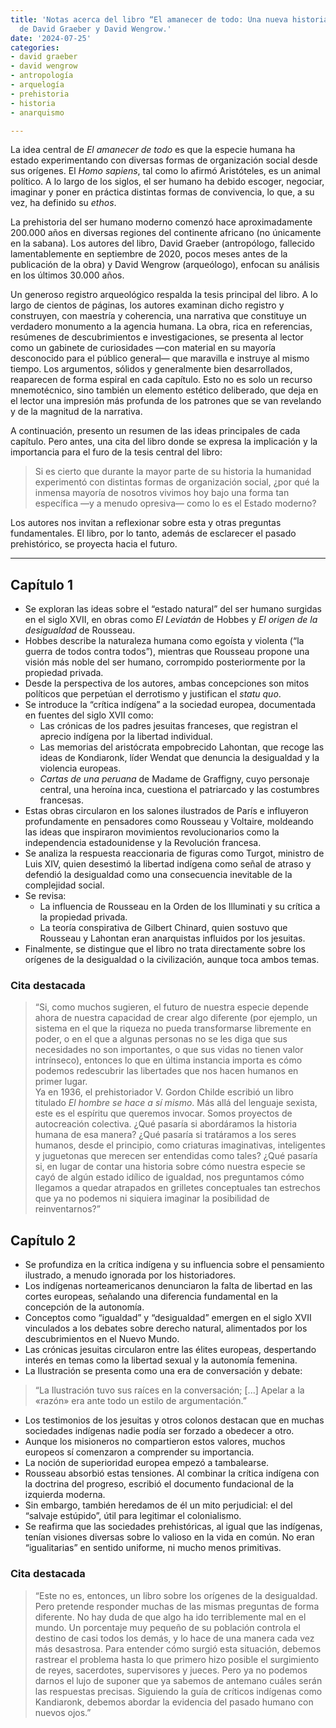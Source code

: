 ```yaml
---
title: 'Notas acerca del libro “El amanecer de todo: Una nueva historia de la humanidad”
  de David Graeber y David Wengrow.'
date: '2024-07-25'
categories:
- david graeber
- david wengrow
- antropología
- arquelogía
- prehistoria
- historia
- anarquismo

---
```


La idea central de *El amanecer de todo* es que la especie humana ha estado experimentando con diversas formas de organización social desde sus orígenes. El *Homo sapiens*, tal como lo afirmó Aristóteles, es un animal político. A lo largo de los siglos, el ser humano ha debido escoger, negociar, imaginar y poner en práctica distintas formas de convivencia, lo que, a su vez, ha definido su *ethos*.

La prehistoria del ser humano moderno comenzó hace aproximadamente 200.000 años en diversas regiones del continente africano (no únicamente en la sabana). Los autores del libro, David Graeber (antropólogo, fallecido lamentablemente en septiembre de 2020, pocos meses antes de la publicación de la obra) y David Wengrow (arqueólogo), enfocan su análisis en los últimos 30.000 años.

Un generoso registro arqueológico respalda la tesis principal del libro. A lo largo de cientos de páginas, los autores examinan dicho registro y construyen, con maestría y coherencia, una narrativa que constituye un verdadero monumento a la agencia humana. La obra, rica en referencias, resúmenes de descubrimientos e investigaciones, se presenta al lector como un gabinete de curiosidades —con material en su mayoría desconocido para el público general— que maravilla e instruye al mismo tiempo. Los argumentos, sólidos y generalmente bien desarrollados, reaparecen de forma espiral en cada capítulo. Esto no es solo un recurso mnemotécnico, sino también un elemento estético deliberado, que deja en el lector una impresión más profunda de los patrones que se van revelando y de la magnitud de la narrativa.

A continuación, presento un resumen de las ideas principales de cada capítulo. Pero antes, una cita del libro donde se expresa la implicación y la importancia para el furo de la tesis central del libro:

> Si es cierto que durante la mayor parte de su historia la humanidad experimentó con distintas formas de organización social, ¿por qué la inmensa mayoría de nosotros vivimos hoy bajo una forma tan específica —y a menudo opresiva— como lo es el Estado moderno?

Los autores nos invitan a reflexionar sobre esta y otras preguntas fundamentales. El libro, por lo tanto, además de esclarecer el pasado prehistórico, se proyecta hacia el futuro.

---

## Capítulo 1

- Se exploran las ideas sobre el “estado natural” del ser humano surgidas en el siglo XVII, en obras como *El Leviatán* de Hobbes y *El origen de la desigualdad* de Rousseau.
- Hobbes describe la naturaleza humana como egoísta y violenta (“la guerra de todos contra todos”), mientras que Rousseau propone una visión más noble del ser humano, corrompido posteriormente por la propiedad privada.
- Desde la perspectiva de los autores, ambas concepciones son mitos políticos que perpetúan el derrotismo y justifican el *statu quo*.
- Se introduce la “crítica indígena” a la sociedad europea, documentada en fuentes del siglo XVII como:
  - Las crónicas de los padres jesuitas franceses, que registran el aprecio indígena por la libertad individual.
  - Las memorias del aristócrata empobrecido Lahontan, que recoge las ideas de Kondiaronk, líder Wendat que denuncia la desigualdad y la violencia europeas.
  - *Cartas de una peruana* de Madame de Graffigny, cuyo personaje central, una heroína inca, cuestiona el patriarcado y las costumbres francesas.
- Estas obras circularon en los salones ilustrados de París e influyeron profundamente en pensadores como Rousseau y Voltaire, moldeando las ideas que inspiraron movimientos revolucionarios como la independencia estadounidense y la Revolución francesa.
- Se analiza la respuesta reaccionaria de figuras como Turgot, ministro de Luis XIV, quien desestimó la libertad indígena como señal de atraso y defendió la desigualdad como una consecuencia inevitable de la complejidad social.
- Se revisa:
  - La influencia de Rousseau en la Orden de los Illuminati y su crítica a la propiedad privada.
  - La teoría conspirativa de Gilbert Chinard, quien sostuvo que Rousseau y Lahontan eran anarquistas influidos por los jesuitas.
- Finalmente, se distingue que el libro no trata directamente sobre los orígenes de la desigualdad o la civilización, aunque toca ambos temas.

### Cita destacada

> “Si, como muchos sugieren, el futuro de nuestra especie depende ahora de nuestra capacidad de crear algo diferente (por ejemplo, un sistema en el que la riqueza no pueda transformarse libremente en poder, o en el que a algunas personas no se les diga que sus necesidades no son importantes, o que sus vidas no tienen valor intrínseco), entonces lo que en última instancia importa es cómo podemos redescubrir las libertades que nos hacen humanos en primer lugar.  
> Ya en 1936, el prehistoriador V. Gordon Childe escribió un libro titulado *El hombre se hace a sí mismo*. Más allá del lenguaje sexista, este es el espíritu que queremos invocar. Somos proyectos de autocreación colectiva. ¿Qué pasaría si abordáramos la historia humana de esa manera? ¿Qué pasaría si tratáramos a los seres humanos, desde el principio, como criaturas imaginativas, inteligentes y juguetonas que merecen ser entendidas como tales? ¿Qué pasaría si, en lugar de contar una historia sobre cómo nuestra especie se cayó de algún estado idílico de igualdad, nos preguntamos cómo llegamos a quedar atrapados en grilletes conceptuales tan estrechos que ya no podemos ni siquiera imaginar la posibilidad de reinventarnos?”

## Capítulo 2

- Se profundiza en la crítica indígena y su influencia sobre el pensamiento ilustrado, a menudo ignorada por los historiadores.
- Los indígenas norteamericanos denunciaron la falta de libertad en las cortes europeas, señalando una diferencia fundamental en la concepción de la autonomía.
- Conceptos como “igualdad” y “desigualdad” emergen en el siglo XVII vinculados a los debates sobre derecho natural, alimentados por los descubrimientos en el Nuevo Mundo.
- Las crónicas jesuitas circularon entre las élites europeas, despertando interés en temas como la libertad sexual y la autonomía femenina.
- La Ilustración se presenta como una era de conversación y debate:

> “La Ilustración tuvo sus raíces en la conversación; [...] Apelar a la «razón» era ante todo un estilo de argumentación.”

- Los testimonios de los jesuitas y otros colonos destacan que en muchas sociedades indígenas nadie podía ser forzado a obedecer a otro.
- Aunque los misioneros no compartieron estos valores, muchos europeos sí comenzaron a comprender su importancia.
- La noción de superioridad europea empezó a tambalearse.
- Rousseau absorbió estas tensiones. Al combinar la crítica indígena con la doctrina del progreso, escribió el documento fundacional de la izquierda moderna.
- Sin embargo, también heredamos de él un mito perjudicial: el del “salvaje estúpido”, útil para legitimar el colonialismo.
- Se reafirma que las sociedades prehistóricas, al igual que las indígenas, tenían visiones diversas sobre lo valioso en la vida en común. No eran “igualitarias” en sentido uniforme, ni mucho menos primitivas.

### Cita destacada

> “Este no es, entonces, un libro sobre los orígenes de la desigualdad. Pero pretende responder muchas de las mismas preguntas de forma diferente. No hay duda de que algo ha ido terriblemente mal en el mundo. Un porcentaje muy pequeño de su población controla el destino de casi todos los demás, y lo hace de una manera cada vez más desastrosa. Para entender cómo surgió esta situación, debemos rastrear el problema hasta lo que primero hizo posible el surgimiento de reyes, sacerdotes, supervisores y jueces. Pero ya no podemos darnos el lujo de suponer que ya sabemos de antemano cuáles serán las respuestas precisas. Siguiendo la guía de críticos indígenas como Kandiaronk, debemos abordar la evidencia del pasado humano con nuevos ojos.”
